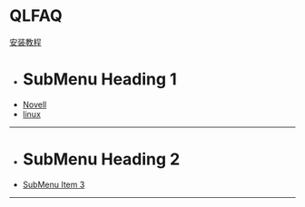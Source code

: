 # QLFAQ 

[安装教程]()

  * # SubMenu Heading 1
  * [Novell](novell.md)
  * [linux ](linux.md)
  - - - -
  * # SubMenu Heading 2
  * [SubMenu Item 3](subitem3.md)
  - - - -